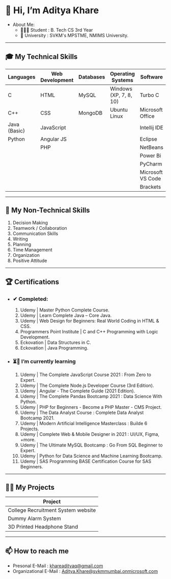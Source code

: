 👋 Hi, I’m Aditya Khare
=============
- About Me: 
  - 👨🏻‍🎓 Student : B. Tech CS 3rd Year 
  - :school: University :  SVKM's MPSTME, NMIMS University.
  
- - - -

🎓 My Technical Skills
---------------
   |  Languages    | Web Development | Databases     | Operating Systems       | Software 
   | ------------- | -------------   | ------------- | -------------           | -------------
   | C             | HTML            | MySQL         | Windows (XP, 7, 8, 10)  | Turbo C  
   | C++           | CSS             | MongoDB       | Ubuntu Linux            | Microsoft Office  
   | Java (Basic)  | JavaScript      |               |                         | Intellij IDE 
   | Python        | Angular JS      |               |                         | Eclipse  
   |               | PHP             |               |                         | NetBeans   
   |               |                 |               |                         | Power Bi  
   |               |                 |               |                         | PyCharm  
   |               |                 |               |                         | Microsoft VS Code 
   |               |                 |               |                         | Brackets
    
- - - -
:trident: My Non-Technical Skills
---------------
  1. Decision Making
  2. Teamwork / Collaboration
  3. Communication Skills
  4. Writing
  5. Planning
  6. Time Management
  7. Organization
  8. Positive Attitude

- - - -

:trophy: Certifications
---------------
- ### ✔ Completed: ###
    1. Udemy | Master Python Complete Course.
    2. Udemy | Learn Complete Java – Core Java.
    3. Udemy | Web Design for Beginners: Real World Coding in HTML & CSS.
    4. Programmers Point Institute | C and C++ Programming with Logic Development.
    5. Eckovation | Data Structures in C.
    6. Eckovation | Java Programming.

- ### ⏳🌱 I’m currently learning ###
    01. Udemy | The Complete JavaScript Course 2021 : From Zero to Expert.
    02. Udemy | The Complete Node.js Developer Course (3rd Edition).
    03. Udemy | Angular - The Complete Guide (2021 Edition).
    04. Udemy | The Complete Pandas Bootcamp 2021 : Data Science With Python.
    05. Udemy | PHP for Beginners - Become a PHP Master - CMS Project.
    06. Udemy | The Data Analyst Course : Complete Data Analyst Bootcamp 2021.
    07. Udemy | Modern Artificial Intelligence Masterclass : Builde 6 Projects.
    08. Udemy | Complete Web & Mobile Designer in 2021 : UI/UX, Figma, +more.
    09. Udemy | The Ultimate MySQL Bootcamp : Go From SQL Beginner to Expert.
    10. Udemy | Python for Data Science and Machine Learning Bootcamp.
    11. Udemy | SAS Programming BASE Certification Course for SAS Beginners.

- - - -

👨‍💻 My Projects
---------------

| Project                             | 
| -------------                       | 
| College Recruitment System website  | 
| Dummy Alarm System                  | 
| 3D Printed Headphone Stand          | 

- - - -

📫 How to reach me
---------------
  - Presonal E-Mail : khareadityaq@gmail.com
  - Organizational E-Mail : Aditya.Khare@svkmmumbai.onmicrosoft.com

